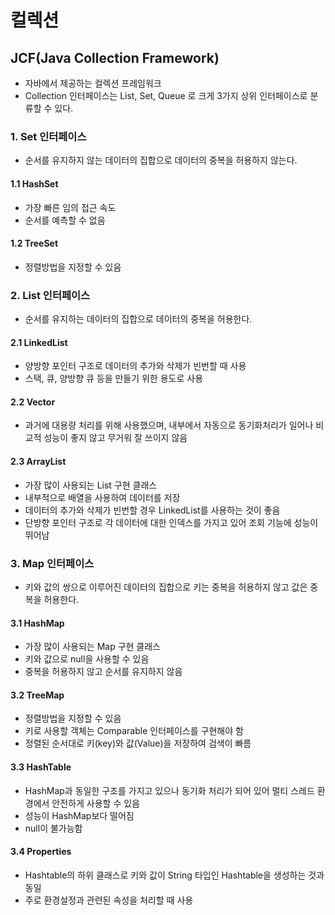 # 컬렉션

## JCF(Java Collection Framework)

- 자바에서 제공하는 컬렉션 프레임워크
- Collection 인터페이스는 List, Set, Queue 로 크게 3가지 상위 인터페이스로 분류할 수 있다.

### 1. Set 인터페이스
- 순서를 유지하지 않는 데이터의 집합으로 데이터의 중복을 허용하지 않는다.
 #### 1.1 HashSet
  - 가장 빠른 임의 접근 속도
  - 순서를 예측할 수 없음
 #### 1.2 TreeSet
  - 정렬방법을 지정할 수 있음

### 2. List 인터페이스
- 순서를 유지하는 데이터의 집합으로 데이터의 중복을 허용한다.
 #### 2.1 LinkedList
  - 양방향 포인터 구조로 데이터의 추가와 삭제가 빈번할 때 사용
  - 스택, 큐, 양방향 큐 등을 만들기 위한 용도로 사용
 #### 2.2 Vector
  - 과거에 대용량 처리를 위해 사용했으며, 내부에서 자동으로 동기화처리가 일어나 비교적 성능이 좋지 않고 무거워 잘 쓰이지 않음
 #### 2.3 ArrayList
- 가장 많이 사용되는 List 구현 클래스
- 내부적으로 배열을 사용하여 데이터를 저장
- 데이터의 추가와 삭제가 빈번할 경우 LinkedList를 사용하는 것이 좋음
- 단방향 포인터 구조로 각 데이터에 대한 인덱스를 가지고 있어 조회 기능에 성능이 뛰어남

### 3. Map 인터페이스
- 키와 값의 쌍으로 이루어진 데이터의 집합으로 키는 중복을 허용하지 않고 값은 중복을 허용한다.
 #### 3.1 HashMap
  - 가장 많이 사용되는 Map 구현 클래스
  - 키와 값으로 null을 사용할 수 있음
  - 중복을 허용하지 않고 순서를 유지하지 않음
 #### 3.2 TreeMap
  - 정렬방법을 지정할 수 있음
  - 키로 사용할 객체는 Comparable 인터페이스를 구현해야 함
  - 정렬된 순서대로 키(key)와 값(Value)을 저장하여 검색이 빠름
 #### 3.3 HashTable
  - HashMap과 동일한 구조를 가지고 있으나 동기화 처리가 되어 있어 멀티 스레드 환경에서 안전하게 사용할 수 있음
  - 성능이 HashMap보다 떨어짐
  - null이 불가능함
 #### 3.4 Properties
  - Hashtable의 하위 클래스로 키와 값이 String 타입인 Hashtable을 생성하는 것과 동일
  - 주로 환경설정과 관련된 속성을 처리할 때 사용
